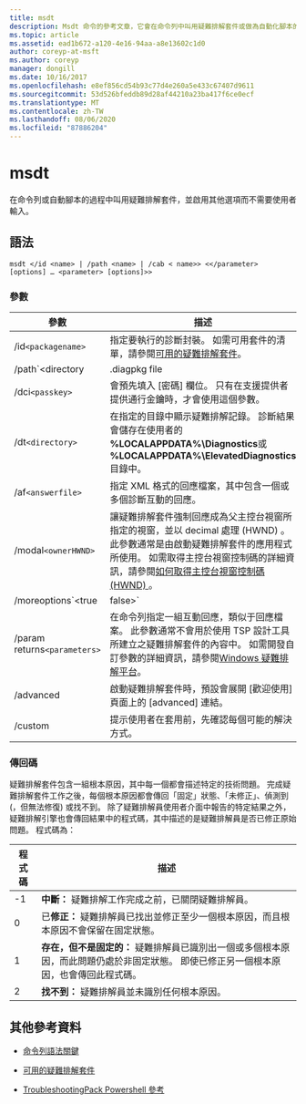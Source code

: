 ```yaml
---
title: msdt
description: Msdt 命令的參考文章，它會在命令列中叫用疑難排解套件或做為自動化腳本的一部分，並在沒有使用者輸入的情況下啟用其他選項。
ms.topic: article
ms.assetid: ead1b672-a120-4e16-94aa-a8e13602c1d0
author: coreyp-at-msft
ms.author: coreyp
manager: dongill
ms.date: 10/16/2017
ms.openlocfilehash: e8ef856cd54b93c77d4e260a5e433c67407d9611
ms.sourcegitcommit: 53d526bfeddb89d28af44210a23ba417f6ce0ecf
ms.translationtype: MT
ms.contentlocale: zh-TW
ms.lasthandoff: 08/06/2020
ms.locfileid: "87886204"
---
```

# <a name="msdt"></a>msdt

在命令列或自動腳本的過程中叫用疑難排解套件，並啟用其他選項而不需要使用者輸入。

## <a name="syntax"></a>語法

```
msdt </id <name> | /path <name> | /cab < name>> <</parameter> [options] … <parameter> [options]>>
```

### <a name="parameters"></a>參數

| 參數 | 描述 |
| --------- | ----------- |
| /id`<packagename>` | 指定要執行的診斷封裝。 如需可用套件的清單，請參閱[可用的疑難排解套件](/previous-versions/windows/it-pro/windows-server-2012-r2-and-2012/ee424379(v=ws.11)#available-troubleshooting-packs)。 |
| /path`<directory|.diagpkg file|.diagcfg file>` | 指定診斷封裝的完整路徑。 如果您指定目錄，目錄必須包含診斷套件。 您不能將 **/path**參數與 * */id * *、 **/dci**或 **/cab**參數搭配使用。 |                                                                                   |
| /dci`<passkey>` | 會預先填入 [密碼] 欄位。 只有在支援提供者提供通行金鑰時，才會使用這個參數。 |
| /dt`<directory>` | 在指定的目錄中顯示疑難排解記錄。 診斷結果會儲存在使用者的 **%LOCALAPPDATA%\Diagnostics**或 **%LOCALAPPDATA%\ElevatedDiagnostics**目錄中。 |
| /af`<answerfile>` | 指定 XML 格式的回應檔案，其中包含一個或多個診斷互動的回應。 |
| /modal`<ownerHWND>` | 讓疑難排解套件強制回應成為父主控台視窗所指定的視窗，並以 decimal 處理 (HWND) 。 此參數通常是由啟動疑難排解套件的應用程式所使用。 如需取得主控台視窗控制碼的詳細資訊，請參閱[如何取得主控台視窗控制碼 (HWND) ](https://support.microsoft.com/help/124103/how-to-obtain-a-console-window-handle-hwnd)。 |
| /moreoptions`<true|false>` | 啟用 (true) 或抑制最終的疑難排解畫面，) 詢問使用者是否想要探索其他選項的 (false。 當疑難排解程式是由不屬於作業系統的疑難排解工具啟動時，通常會使用此參數。 |
| /param returns`<parameters>` | 在命令列指定一組互動回應，類似于回應檔案。 此參數通常不會用於使用 TSP 設計工具所建立之疑難排解套件的內容中。 如需開發自訂參數的詳細資訊，請參閱[Windows 疑難排解平台](/previous-versions/windows/desktop/wintt/windows-troubleshooting-toolkit-portal)。 |
| /advanced | 啟動疑難排解套件時，預設會展開 [歡迎使用] 頁面上的 [advanced] 連結。 |
| /custom | 提示使用者在套用前，先確認每個可能的解決方式。 |

### <a name="return-codes"></a>傳回碼

疑難排解套件包含一組根本原因，其中每一個都會描述特定的技術問題。 完成疑難排解套件工作之後，每個根本原因都會傳回「固定」狀態、「未修正」、偵測到 (，但無法修復) 或找不到。 除了疑難排解員使用者介面中報告的特定結果之外，疑難排解引擎也會傳回結果中的程式碼，其中描述的是疑難排解員是否已修正原始問題。 程式碼為：

| 程式碼 | 描述 |
| ---- | ----------- |
| -1 | **中斷：** 疑難排解工作完成之前，已關閉疑難排解員。 |
| 0 | 已**修正：** 疑難排解員已找出並修正至少一個根本原因，而且根本原因不會保留在固定狀態。 |
| 1 | **存在，但不是固定的：** 疑難排解員已識別出一個或多個根本原因，而此問題仍處於非固定狀態。 即使已修正另一個根本原因，也會傳回此程式碼。 |
| 2 | **找不到：** 疑難排解員並未識別任何根本原因。 |

## <a name="additional-references"></a>其他參考資料

- [命令列語法關鍵](command-line-syntax-key.md)

- [可用的疑難排解套件](/previous-versions/windows/it-pro/windows-server-2012-r2-and-2012/ee424379(v=ws.11)#available-troubleshooting-packs)

- [TroubleshootingPack Powershell 參考](/powershell/module/troubleshootingpack/?view=win10-ps)
